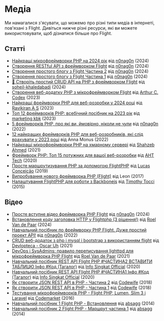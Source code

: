 # Медіа

Ми намагалися з'ясувати, що можемо про різні типи медіа в інтернеті, пов'язані з Flight. Дивіться нижче різні ресурси, які ви можете використовувати, щоб дізнатися більше про Flight.

## Статті

- [Найкращі мікрофреймворки PHP на 2024 рік](https://dev.to/n0nag0n/best-php-micro-frameworks-for-2024-19h6) від [n0nag0n](https://github.com/n0nag0n) (2024)
- [Створення RESTful API з фреймворком Flight](https://dev.to/n0nag0n/creating-a-restful-api-with-flight-framework-56lj) від [n0nag0n](https://github.com/n0nag0n) (2024)
- [Створення простого блогу з Flight Частина 2](https://dev.to/n0nag0n/building-a-simple-blog-with-flight-part-2-5acb) від [n0nag0n](https://github.com/n0nag0n) (2024)
- [Створення простого блогу з Flight Частина 1](https://dev.to/n0nag0n/building-a-simple-blog-with-flight-part-1-4ap8) від [n0nag0n](https://github.com/n0nag0n) (2024)
- [🚀 Створіть простий CRUD API на PHP з фреймворком Flight](https://dev.to/soheilkhaledabadi/build-a-simple-crud-api-in-php-with-the-flight-framework-5fnk) від [soheil-khaledabadi](https://dev.to/soheilkhaledabadi) (2024)
- [Створення веб-додатку PHP з мікрофреймворком Flight](https://reintech.io/blog/building-php-web-application-flight-micro-framework) від [Arthur C. Codex](https://reintech.io/blog/author/arthur-c-codex) (2023)
- [Найкращі фреймворки PHP для веб-розробки у 2024 році](https://www.simplilearn.com/tutorials/php-tutorial/php-framework) від [Ravikiran A S](https://www.simplilearn.com/tutorials/php-tutorial/php-framework) (2023)
- [Топ 12 фреймворків PHP: всебічний посібник на 2023 рік](https://marketingkbk1.medium.com/top-12-php-frameworks-a-comprehensive-guide-for-2023-73746e49a1dd) від [marketing kbk](https://marketingkbk1.medium.com/) (2023)
- [5 фреймворків PHP, про які ви, ймовірно, ніколи не чули](https://dev.to/n0nag0n/5-php-frameworks-youve-probably-never-heard-of-3jc1) від [n0nag0n](https://github.com/n0nag0n) (2022)
- [12 найкращих фреймворків PHP для веб-розробників, які слід врахувати у 2023 році](https://raygun.com/blog/top-php-frameworks/) від Anna Monus (2022)
- [Найкращі мікрофреймворки PHP на хмарному сервері](https://www.cloudways.com/blog/php-micro-framework/) від [Shahzeb Ahmed](https://www.cloudways.com/blog/author/shahzebahmed/) (2021)
- [Фреймворк PHP: Топ 15 потужних для вашої веб-розробки](https://blog.arrowhitech.com/php-framework-top-15-powerful-ones-for-your-web-development-2020/) від [AHT Tech](https://blog.arrowhitech.com/author/aht-tech/) (2020)
- [Просте маршрутизування PHP за допомогою FlightPHP](https://lucasrconceicao.medium.com/easy-php-routing-with-flightphp-344a86a1a449) від [Lucas Conceição](https://lucasrconceicao.medium.com/) (2019)
- [Випробування нового фреймворка PHP (Flight)](https://scaledimages.com/post/2017-09-20-trying-out-new-php-framework-flight/) від Leon (2017)
- [Налаштування FlightPHP для роботи з Backbonejs](https://timothytocci.com/category/flightphp/) від [Timothy Tocci](https://timothytocci.com/author/timothytocci/) (2015)

## Відео

- [Просте вступне відео фреймворка PHP Flight](https://www.youtube.com/watch?v=VCztp1QLC2c) від [n0nag0n](https://www.youtube.com/@n0nag0n) (2024)
- [Встановлення коду заголовка HTTP у Flightphp (3 рішення!)](https://www.youtube.com/watch?v=g1i0iy3LqKo) від [Roel Van de Paar](https://www.youtube.com/@RoelVandePaar) (2024)
- [Навчальний посібник по фреймворку PHP Flight. Дуже простий проект API!](https://www.youtube.com/watch?v=46WVlj1bXH0) від [n0nag0n](https://www.youtube.com/@n0nag0n) (2022)
- [CRUD веб-додаток з php і mysql і bootstrap з використанням flight](https://www.youtube.com/watch?v=WC7gxan2kHU) від [Devlopteca - Oscar Uh](https://www.youtube.com/@Develoteca) (2021)
- [DevOps і SysAdmins: правило переписування lighttpd для мікрофреймворка PHP Flight](https://www.youtube.com/watch?v=2_CVDbWKpJs) від [Roel Van de Paar](https://www.youtube.com/@RoelVandePaar) (2021)
- [Навчальний посібник REST API Flight PHP #ЧАСТИНА2 ВСТАВИТИ ТАБЛИЦЮ Інфо #Код (Тагалог)](https://www.youtube.com/watch?v=PpfCZc_j17w) від [Info Singkat Official](https://www.youtube.com/@InfoSingkat) (2020)
- [Навчальний посібник REST API Flight PHP #ЧАСТИНА1 Інфо #Код (Тагалог)](https://www.youtube.com/watch?v=-f1a1wIAbJo) від [Info Singkat Official](https://www.youtube.com/@InfoSingkat) (2020)
- [Як створити JSON REST API в PHP - Частина 2](https://www.youtube.com/watch?v=QmNWvdJ0-Fw) від [Codewife](https://www.youtube.com/@Codewife) (2018)
- [Як створити JSON REST API в PHP - Частина 1](https://www.youtube.com/watch?v=eyzd3orrUMs) від [Codewife](https://www.youtube.com/@Codewife) (2018)
- [Тестування мікрофреймворків PHP - Flight PHP, Lumen, Slim 3 і Laravel](https://www.youtube.com/watch?v=QRL1W4ofsqE) від [Codemarket](https://www.youtube.com/@Codemarket) (2016)
- [Навчальний посібник 1 Flight PHP - Встановлення](https://www.youtube.com/watch?v=0sfsQfingB8) від [absagg](https://www.youtube.com/@absagg) (2014)
- [Навчальний посібник 2 Flight PHP - Маршрут частина 1](https://www.youtube.com/watch?v=Rgmxy9w1MZI) від [absagg](https://www.youtube.com/@absagg) (2014)